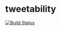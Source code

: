 tweetability
============

[![Build Status](https://travis-ci.org/tillkahlbrock/tweetability.png?branch=master)](https://travis-ci.org/tillkahlbrock/tweetability)
